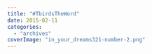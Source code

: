 ```yaml
---
title: "#TbirdsTheWord"
date: 2015-02-11
categories: 
  - "archives"
coverImage: "in_your_dreams321-number-2.png"
---
```



